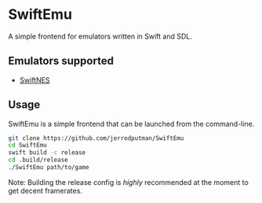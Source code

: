 # SwiftEmu

A simple frontend for emulators written in Swift and SDL.

## Emulators supported
- [SwiftNES](https://github.com/jerrodputman/SwiftNES)

## Usage
SwiftEmu is a simple frontend that can be launched from the command-line. 

```zsh
git clone https://github.com/jerrodputman/SwiftEmu
cd SwiftEmu
swift build -c release
cd .build/release
./SwiftEmu path/to/game
```

Note: Building the release config is *highly* recommended at the moment to get decent framerates.
